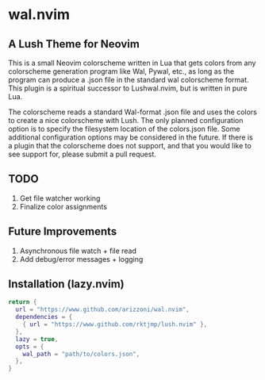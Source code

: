 # wal.nvim
## A Lush Theme for Neovim

This is a small Neovim colorscheme written in Lua that gets colors from any
colorscheme generation program like Wal, Pywal, etc., as long as the program
can produce a .json file in the standard wal colorscheme format. This plugin is
a spiritual successor to Lushwal.nvim, but is written in pure Lua.

The colorscheme reads a standard Wal-format .json file and uses the colors to
create a nice colorscheme with Lush. The only planned configuration option is
to specify the filesystem location of the colors.json file. Some additional
configuration options may be considered in the future. If there is a plugin
that the colorscheme does not support, and that you would like to see support
for, please submit a pull request.

## TODO
1.  Get file watcher working
2.  Finalize color assignments

## Future Improvements
1.  Asynchronous file watch + file read
2.  Add debug/error messages + logging

## Installation (lazy.nvim)
```Lua
return {
  url = "https://www.github.com/arizzoni/wal.nvim",
  dependencies = {
    { url = "https://www.github.com/rktjmp/lush.nvim" },
  },
  lazy = true,
  opts = {
    wal_path = "path/to/colors.json",
  },
}
```
